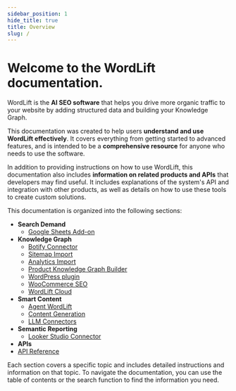 ```yaml
---
sidebar_position: 1
hide_title: true
title: Overview
slug: /
---
```


# Welcome to the WordLift documentation.

WordLift is the **AI SEO software** that helps you drive more organic traffic to your website by adding structured data and building your Knowledge Graph.

This documentation was created to help users **understand and use WordLift effectively**. It covers everything from getting started to advanced features, and is intended to be a **comprehensive resource** for anyone who needs to use the software.

In addition to providing instructions on how to use WordLift, this documentation also includes **information on related products and APIs** that developers may find useful. It includes explanations of the system's API and integration with other products, as well as details on how to use these tools to create custom solutions.

This documentation is organized into the following sections:

* **Search Demand**
  * [Google Sheets Add-on](/seo-add-on-google-sheets/introduction)
* **Knowledge Graph**
  * [Botify Connector](/knowledge-graph/botify/)
  * [Sitemap Import](/knowledge-graph/sitemap-import/)
  * [Analytics Import](/knowledge-graph/analytics-api/)
  * [Product Knowledge Graph Builder](/product-knowledge-graph-builder/introduction/)
  * [WordPress plugin](/wordpress-plugin)
  * [WooCommerce SEO](/woocommerce/introduction)
  * [WordLift Cloud](/cloud/)
* **Smart Content**
  * [Agent WordLift](/agent-wordlift)
  * [Content Generation](docs/content-generation/content-generation.md)
  * [LLM Connectors](docs/llm-connectors/wordlift-reader.md)
* **Semantic Reporting**
  * [Looker Studio Connector](/looker-studio-connector/introduction)
* **APIs**
* [API Reference](/category/api)

Each section covers a specific topic and includes detailed instructions and information on that topic. To navigate the documentation, you can use the table of contents or the search function to find the information you need.
